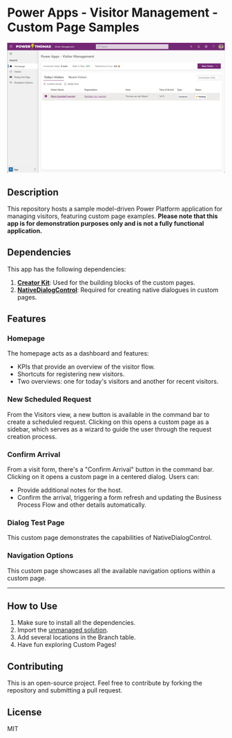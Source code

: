 # Power Apps - Visitor Management - Custom Page Samples
![App Home Page](/VisitorMngtAppHome.png)

## Description
This repository hosts a sample model-driven Power Platform application for managing visitors, featuring custom page examples. **Please note that this app is for demonstration purposes only and is not a fully functional application.**

## Dependencies
This app has the following dependencies:

1. [**Creator Kit**](https://aka.ms/CreatorKit): Used for the building blocks of the custom pages.
2. [**NativeDialogControl**](https://github.com/PowerThomas/NativeDialogControl): Required for creating native dialogues in custom pages.

## Features

### Homepage
The homepage acts as a dashboard and features:
- KPIs that provide an overview of the visitor flow.
- Shortcuts for registering new visitors.
- Two overviews: one for today's visitors and another for recent visitors.

### New Scheduled Request
From the Visitors view, a new button is available in the command bar to create a scheduled request. Clicking on this opens a custom page as a sidebar, which serves as a wizard to guide the user through the request creation process.

### Confirm Arrival
From a visit form, there's a "Confirm Arrival" button in the command bar. Clicking on it opens a custom page in a centered dialog. Users can:
- Provide additional notes for the host.
- Confirm the arrival, triggering a form refresh and updating the Business Process Flow and other details automatically.

### Dialog Test Page
This custom page demonstrates the capabilities of NativeDialogControl.

### Navigation Options
This custom page showcases all the available navigation options within a custom page.

---

## How to Use
1. Make sure to install all the dependencies.
2. Import the [unmanaged solution](https://github.com/PowerThomas/PowerApps-VisitorMgmt-CustomPageSamples/releases/tag/Unmanaged).
3. Add several locations in the Branch table.
4. Have fun exploring Custom Pages!
  
## Contributing
This is an open-source project. Feel free to contribute by forking the repository and submitting a pull request.

## License
MIT
